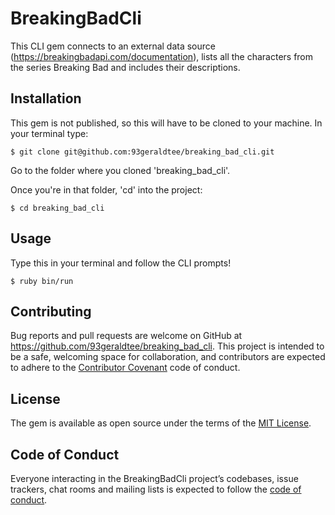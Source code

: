 # BreakingBadCli

This CLI gem connects to an external data source (https://breakingbadapi.com/documentation), lists all the characters from the series Breaking Bad and includes their descriptions.

## Installation

This gem is not published, so this will have to be cloned to your machine. In your terminal type:

    $ git clone git@github.com:93geraldtee/breaking_bad_cli.git

Go to the folder where you cloned 'breaking_bad_cli'.

Once you're in that folder, 'cd' into the project:

    $ cd breaking_bad_cli

## Usage

Type this in your terminal and follow the CLI prompts!

    $ ruby bin/run

## Contributing

Bug reports and pull requests are welcome on GitHub at https://github.com/93geraldtee/breaking_bad_cli. This project is intended to be a safe, welcoming space for collaboration, and contributors are expected to adhere to the [Contributor Covenant](http://contributor-covenant.org) code of conduct.

## License

The gem is available as open source under the terms of the [MIT License](https://opensource.org/licenses/MIT).

## Code of Conduct

Everyone interacting in the BreakingBadCli project’s codebases, issue trackers, chat rooms and mailing lists is expected to follow the [code of conduct](https://github.com/<93geraldtee>/breaking_bad_cli/blob/master/CODE_OF_CONDUCT.md).
